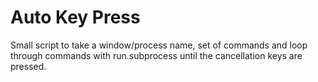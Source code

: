# Auto Key Press

Small script to take a window/process name, set of commands and loop through commands with run.subprocess until the cancellation keys are pressed.